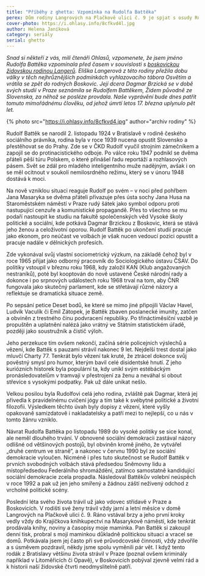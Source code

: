 ```yaml
---
title: "Příběhy z ghetta: Vzpomínka na Rudolfa Battěka"
perex: Dům rodiny Langrových na Plačkově ulici č. 9 je spjat s osudy Rudolfa Battěka, účastníka protinacistického odboje, soustružníka, čističe výloh i polistopadového předsedy Sněmovny lidu a místopředsedy Federálního shromáždění.
cover-photo: https://i.ohlasy.info/8cfkvd4l.jpg
author: Helena Janíková
category: seriály
serial: ghetto
---
```


*Snad si někteří z vás, milí čtenáři Ohlasů, vzpomenete, že jsem jméno Rudolfa Battěka vzpomínala před časem v souvislosti s [boskovickou židovskou rodinou Langerů](http://www.ohlasy.info/clanky/2016/05/langerovi-z-ghetta.html). Eliška Langerová z této rodiny přežila dobu války v těch nejhrůznějších podmínkách vyhlazovacího tábora Osvětim a vrátila se zpět do rodných Boskovic. Její dcera Dagmar Brzická se v době svých studií v Praze seznámila se Rudolfem Battěkem, Židem původně ze Slovenska, za něhož se posléze provdala. Naše vyprávění bude dnes patřit tomuto mimořádnému člověku, od jehož úmrtí letos 17. března uplynulo pět let.*

{% photo src="https://i.ohlasy.info/8cfkvd4.jpg" author="archiv rodiny" %}

Rudolf Battěk se narodil 2. listopadu 1924 v Bratislavě v rodině českého sociálního právníka, rodina byla v roce 1939 nucena opustit Slovensko a přestěhovat se do Prahy. Zde se v ČKD Rudolf vyučil strojním zámečníkem a zapojil se do protinacistického odboje. Po válce roku 1947 podnikl se dvěma přáteli pěší túru Polskem, o které přinášel řadu reportáží a rozhlasových pásem. Svět se zdál pro mladého inteligentního muže nadějným, avšak i on se měl ocitnout v soukolí nemilosrdného režimu, který se v únoru 1948 dostává k moci.

Na nově vzniklou situaci reaguje Rudolf po svém – v noci před pohřbem Jana Masaryka se dvěma přáteli přivazuje přes ústa sochy Jana Husa na Staroměstském náměstí v Praze rudý šátek jako symbol odporu proti nastupující cenzuře a komunistické propagandě. Přes to všechno se mu podaří nastoupit ke studiu na fakultě společenských věd Vysoké školy politické a sociální, kde potkává Dagmar Brzickou z Boskovic, která se stává jeho ženou a celoživotní oporou. Rudolf Battěk po ukončení studií pracuje jako ekonom, pro neúčast ve volbách je však nucen vedoucí pozici opustit a pracuje nadále v dělnických profesích.

Zde vykonával svůj vlastní sociometrický výzkum, na základě čehož byl v roce 1965 přijat jako odborný pracovník do Sociologického ústavu ČSAV. Do politiky vstoupil v březnu roku 1968, kdy založil KAN (Klub angažovaných nestraníků), poté byl kooptován do nově ustavené České národní rady a dokonce i po srpnových událostech roku 1968 trval na tom, aby ČNR fungovala jako skutečný parlament, kde se střetávají různé názory a reflektuje se dramatická situace země. 

Po sepsání petice Deset bodů, ke které se mimo jiné připojili Václav Havel, Ludvík Vaculík či Emil Zátopek, je Battěk zbaven poslanecké imunity, zatčen a obviněn z trestného činu podvracení republiky. Po třináctiměsíční vazbě je propuštěn a uplatnění nalézá jako vrátný ve Státním statistickém úřadě, později jako soustružník a čistič výloh.

Jeho perzekuce tím ovšem nekončí, začíná série policejních výslechů a vězení, kde Battěk s pauzami strávil nakonec 9 let. Nejdelší trest dostal jako mluvčí Charty 77. Tenkrát bylo vězení tak kruté, že ztrácel dokonce svůj pověstný smysl pro humor, kterým bavil celé disidentské hnutí. Z jeho kuriózních historek byla populární ta, kdy unikl svým estébáckým pronásledovatelům v tramvaji v přestrojení za ženu a neváhal si obout střevíce s vysokými podpatky. Pak už dále unikat nešlo.

Velkou posilou byla Rudolfovi celá jeho rodina, zvláště pak Dagmar, která jej přivedla k pravidelnému cvičení jógy a tím také k svébytné politické a životní filozofii. Výsledkem těchto úvah byly dopisy z vězení, které vyšly opakovaně samizdatově i nakladatelsky a patří mezi to nejlepší, co u nás v tomto žánru vzniklo.

Návrat Rudolfa Battěka po listopadu 1989 do vysoké politiky se sice konal, ale neměl dlouhého trvání. V obnovené sociální demokracii zastával názory odlišné od většinových postojů, byl obviněn kromě jiného, že vytvářel „druhé centrum ve straně“, a nakonec v červnu 1990 byl ze sociální demokracie vyloučen. Nicméně i přes tuto skutečnost se Rudolf Battěk v prvních svobodných volbách stává předsedou Sněmovny lidu a místopředsedou Federálního shromáždění, zatímco samostatně kandidující sociální demokracie zcela propadla. Následoval Battěkův volební neúspěch v roce 1992 a pak už jen jeho smířený a žádnou záští neživený odchod z vrcholné politické scény. 

Poslední léta svého života trávil už jako vdovec střídavě v Praze a Boskovicích. V rodišti své ženy trávil vždy jarní a letní měsíce v domě Langrových na Plačkově ulici č. 9. Ráno vstával brzy a jeho první kroky vedly vždy do Krajíčkova knihkupectví na Masarykově náměstí, kde tenkrát prodávala knihy, noviny a časopisy moje maminka. Pan Battěk si zakoupil denní tisk, probral s mojí maminkou důkladně politickou situaci a vracel se domů. Potkávala jsem jej často při své průvodcovské činnosti, vždy zdvořile a s úsměvem pozdravil, někdy jsme spolu vyměnili pár vět. I když tento rodák z Bratislavy většinu života strávil v Praze (poznal ovšem kriminály například v Litoměřicích či Opavě), v Boskovicích pobýval zjevně velmi rád a k historii naší židovské čtvrti neodmyslitelně patří.
